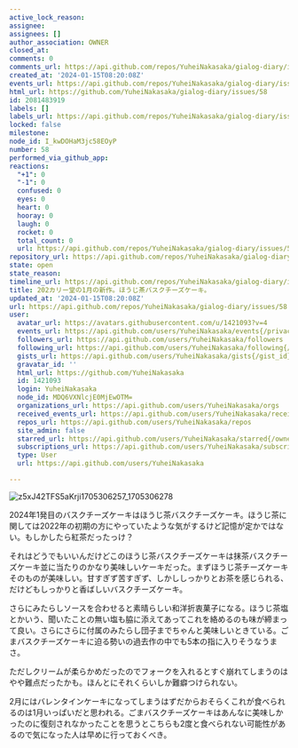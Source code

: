 ```yaml
---
active_lock_reason: 
assignee: 
assignees: []
author_association: OWNER
closed_at: 
comments: 0
comments_url: https://api.github.com/repos/YuheiNakasaka/gialog-diary/issues/58/comments
created_at: '2024-01-15T08:20:08Z'
events_url: https://api.github.com/repos/YuheiNakasaka/gialog-diary/issues/58/events
html_url: https://github.com/YuheiNakasaka/gialog-diary/issues/58
id: 2081483919
labels: []
labels_url: https://api.github.com/repos/YuheiNakasaka/gialog-diary/issues/58/labels{/name}
locked: false
milestone: 
node_id: I_kwDOHaM3jc58EOyP
number: 58
performed_via_github_app: 
reactions:
  "+1": 0
  "-1": 0
  confused: 0
  eyes: 0
  heart: 0
  hooray: 0
  laugh: 0
  rocket: 0
  total_count: 0
  url: https://api.github.com/repos/YuheiNakasaka/gialog-diary/issues/58/reactions
repository_url: https://api.github.com/repos/YuheiNakasaka/gialog-diary
state: open
state_reason: 
timeline_url: https://api.github.com/repos/YuheiNakasaka/gialog-diary/issues/58/timeline
title: 202カリー堂の1月の新作。ほうじ茶バスクチーズケーキ。
updated_at: '2024-01-15T08:20:08Z'
url: https://api.github.com/repos/YuheiNakasaka/gialog-diary/issues/58
user:
  avatar_url: https://avatars.githubusercontent.com/u/1421093?v=4
  events_url: https://api.github.com/users/YuheiNakasaka/events{/privacy}
  followers_url: https://api.github.com/users/YuheiNakasaka/followers
  following_url: https://api.github.com/users/YuheiNakasaka/following{/other_user}
  gists_url: https://api.github.com/users/YuheiNakasaka/gists{/gist_id}
  gravatar_id: ''
  html_url: https://github.com/YuheiNakasaka
  id: 1421093
  login: YuheiNakasaka
  node_id: MDQ6VXNlcjE0MjEwOTM=
  organizations_url: https://api.github.com/users/YuheiNakasaka/orgs
  received_events_url: https://api.github.com/users/YuheiNakasaka/received_events
  repos_url: https://api.github.com/users/YuheiNakasaka/repos
  site_admin: false
  starred_url: https://api.github.com/users/YuheiNakasaka/starred{/owner}{/repo}
  subscriptions_url: https://api.github.com/users/YuheiNakasaka/subscriptions
  type: User
  url: https://api.github.com/users/YuheiNakasaka

---
```

![z5xJ42TFS5aKrji1705306257_1705306278](https://github.com/YuheiNakasaka/gialog-diary/assets/1421093/50430a9a-5e8e-4bde-b2da-4907fd1955f2)

2024年1発目のバスクチーズケーキはほうじ茶バスクチーズケーキ。ほうじ茶に関しては2022年の初期の方にやっていたような気がするけど記憶が定かではない。もしかしたら紅茶だったっけ？

それはどうでもいいんだけどこのほうじ茶バスクチーズケーキは抹茶バスクチーズケーキ並に当たりのかなり美味しいケーキだった。まずほうじ茶チーズケーキそのものが美味しい。甘すぎず苦すぎず、しかししっかりとお茶を感じられる、だけどもしっかりと香ばしいバスクチーズケーキ。

さらにみたらしソースを合わせると素晴らしい和洋折衷菓子になる。ほうじ茶塩とかいう、聞いたことの無い塩も脇に添えてあってこれを絡めるのも味が締まって良い。さらにさらに付属のみたらし団子までちゃんと美味しいときている。ごまバスクチーズケーキに迫る勢いの過去作の中でも5本の指に入りそうなうまさ。

ただしクリームが柔らかめだったのでフォークを入れるとすぐ崩れてしまうのはやや難点だったかも。ほんとにそれくらいしか難癖つけられない。

2月にはバレンタインケーキになってしまうはずだからおそらくこれが食べられるのは1月いっぱいだと思われる。ごまバスクチーズケーキはあんなに美味しかったのに復刻されなかったことを思うとこちらも2度と食べられない可能性があるので気になった人は早めに行っておくべき。